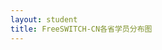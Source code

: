 ```yaml
---
layout: student
title: FreeSWITCH-CN各省学员分布图
---
```


<head>
    <meta charset="utf-8">
    <title>ECharts</title>
</head>
<body>
    <br style="clear:both"/>
    <br style="clear:both"/>
    <br style="clear:both"/>
</body>


